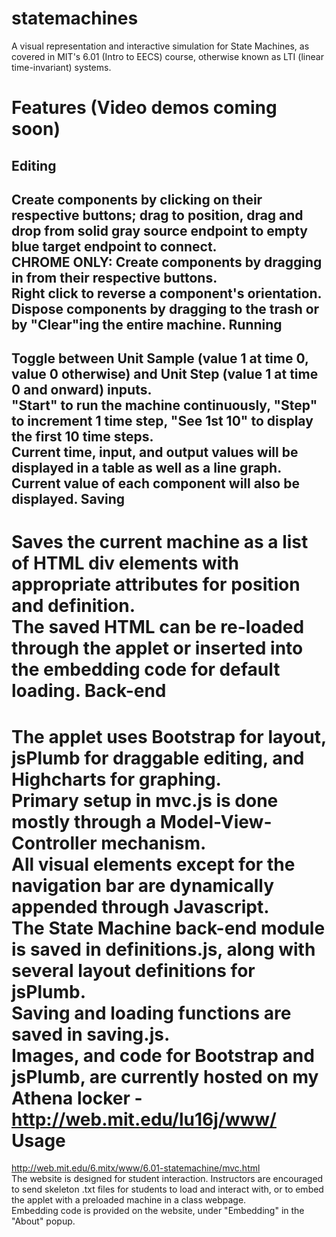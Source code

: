 statemachines
=============
A visual representation and interactive simulation for State Machines, as covered in MIT's 6.01 (Intro to EECS) course, otherwise known as LTI (linear time-invariant) systems.  

Features (Video demos coming soon)
============================
Editing
-------
Create components by clicking on their respective buttons; drag to position, drag and drop from solid gray source endpoint to empty blue target endpoint to connect.  
CHROME ONLY: Create components by dragging in from their respective buttons.  
Right click to reverse a component's orientation.  
Dispose components by dragging to the trash or by "Clear"ing the entire machine.
Running
-------
Toggle between Unit Sample (value 1 at time 0, value 0 otherwise) and Unit Step (value 1 at time 0 and onward) inputs.  
"Start" to run the machine continuously, "Step" to increment 1 time step, "See 1st 10" to display the first 10 time steps.  
Current time, input, and output values will be displayed in a table as well as a line graph.  
Current value of each component will also be displayed.
Saving
------
Saves the current machine as a list of HTML div elements with appropriate attributes for position and definition.  
The saved HTML can be re-loaded through the applet or inserted into the embedding code for default loading.
Back-end
========
The applet uses Bootstrap for layout, jsPlumb for draggable editing, and Highcharts for graphing.  
Primary setup in mvc.js is done mostly through a Model-View-Controller mechanism.  
All visual elements except for the navigation bar are dynamically appended through Javascript.  
The State Machine back-end module is saved in definitions.js, along with several layout definitions for jsPlumb.  
Saving and loading functions are saved in saving.js.  
Images, and code for Bootstrap and jsPlumb, are currently hosted on my Athena locker - http://web.mit.edu/lu16j/www/
Usage
=====
http://web.mit.edu/6.mitx/www/6.01-statemachine/mvc.html  
The website is designed for student interaction. Instructors are encouraged to send skeleton .txt files for students to load and interact with, or to embed the applet with a preloaded machine in a class webpage.  
Embedding code is provided on the website, under "Embedding" in the "About" popup.

